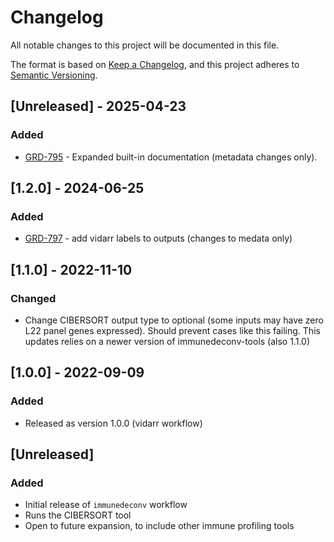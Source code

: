 # Changelog
All notable changes to this project will be documented in this file.

The format is based on [Keep a Changelog](https://keepachangelog.com/en/1.0.0/),
and this project adheres to [Semantic Versioning](https://semver.org/spec/v2.0.0.html).

## [Unreleased] - 2025-04-23
### Added
- [GRD-795](https://jira.oicr.on.ca/browse/GRD-795) - Expanded built-in documentation (metadata changes only).

## [1.2.0] - 2024-06-25
### Added
- [GRD-797](https://jira.oicr.on.ca/browse/GRD-797) - add vidarr labels to outputs (changes to medata only)

## [1.1.0] - 2022-11-10
### Changed
- Change CIBERSORT output type to optional (some inputs may have zero L22 panel genes expressed). Should prevent cases like this failing.
  This updates relies on a newer version of immunedeconv-tools (also 1.1.0)

## [1.0.0] - 2022-09-09
### Added
- Released as version 1.0.0 (vidarr workflow)

## [Unreleased]
### Added
- Initial release of `immunedeconv` workflow
- Runs the CIBERSORT tool
- Open to future expansion, to include other immune profiling tools
